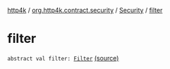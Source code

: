 [http4k](../../index.md) / [org.http4k.contract.security](../index.md) / [Security](index.md) / [filter](./filter.md)

# filter

`abstract val filter: `[`Filter`](../../org.http4k.core/-filter/index.md) [(source)](https://github.com/http4k/http4k/blob/master/http4k-contract/src/main/kotlin/org/http4k/contract/security/Security.kt#L9)